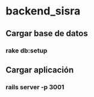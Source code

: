 # backend_sisra



## Cargar base de datos

### rake db:setup

## Cargar aplicación

### rails server -p 3001
